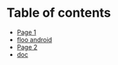 # Table of contents

* [Page 1](README.md)
* [floo android](floo-android.md)
* [Page 2](page-2.md)
* [doc](doc.md)

